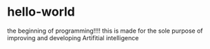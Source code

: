 # hello-world
the beginning of programming!!!!
this is made for the sole purpose of improving and developing Artifitial intelligence
